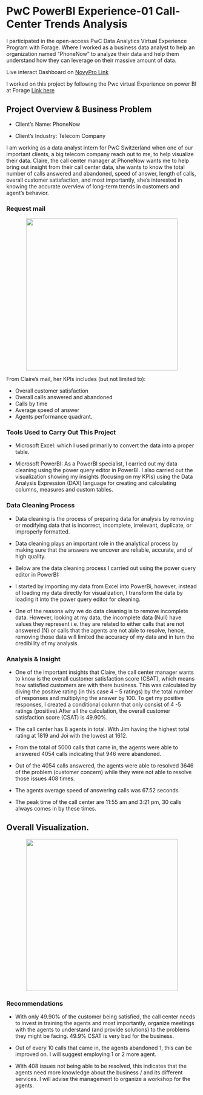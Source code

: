 # PwC PowerBI Experience-01 Call-Center Trends Analysis

I participated in the open-access PwC Data Analytics Virtual Experience Program with Forage. Where I worked as a business data analyst to help an organization named “PhoneNow” to analyze their data and help them understand how they can leverage on their massive amount of data.

Live interact Dashboard on [NovyPro Link](https://www.novypro.com/project/i-participated-in-the-open-access-pwc-data-analytics-virtual-experience-program-with-forage-where-i-worked-as-a-business-data-analyst-to-help-an-organization-named-%E2%80%9Cphonenow%E2%80%9D-to-analyze-their-data-and-help-them-understand-how-they-can-leverage-on)

I worked on this project by following the Pwc virtual Experience on power BI at Forage [Link here](https://www.theforage.com/virtual-internships/prototype/a87GpgE6tiku7q3gu/Power%20BI%20in%20Data%20Analytics?ref=4waMNg8ejozso67A7)

## Project Overview & Business Problem

- Client’s Name: PhoneNow

- Client’s Industry: Telecom Company

I am working as a data analyst intern for PwC Switzerland when one of our important clients, a big telecom company reach out to me, to help visualize their data. Claire, the call center manager at PhoneNow wants me to help bring out insight from their call center data, she wants to know the total number of calls answered and abandoned, speed of answer, length of calls, overall customer satisfaction, and most importantly, she’s interested in knowing the accurate overview of long-term trends in customers and agent’s behavior.

### Request mail

<p align="center">
    <img src='https://github.com/rajeshkumar1312/PwC-PowerBI-Experience-01-Call-Center-Trends-Analysis./blob/main/Pwc%20call%20centre%20Email%20image.png' height="400">
</p>

From Claire’s mail, her KPIs includes (but not limited to):

- Overall customer satisfaction
- Overall calls answered and abandoned
- Calls by time
- Average speed of answer
- Agents performance quadrant.

### Tools Used to Carry Out This Project

- Microsoft Excel: which I used primarily to convert the data into a proper table.

- Microsoft PowerBI: As a PowerBI specialist, I carried out my data cleaning using the power query editor in PowerBI. I also carried out the visualization showing my insights (focusing on my KPIs) using the Data Analysis Expression (DAX) language for creating and calculating columns, measures and custom tables.

### Data Cleaning Process
- Data cleaning is the process of preparing data for analysis by removing or modifying data that is incorrect, incomplete, irrelevant, duplicate, or improperly formatted.

- Data cleaning plays an important role in the analytical process by making sure that the answers we uncover are reliable, accurate, and of high quality.

- Below are the data cleaning process I carried out using the power query editor in PowerBI:

- I started by importing my data from Excel into PowerBi, however, instead of loading my data directly for visualization, I transform the data by loading it into the power query editor for cleaning.

- One of the reasons why we do data cleaning is to remove incomplete data. However, looking at my data, the incomplete data (Null) have values they represent i.e. they are related to either calls that are not answered (N) or calls that the agents are not able to resolve, hence, removing those data will limited the accuracy of my data and in turn the credibility of my analysis.

### Analysis & Insight

- One of the important insights that Claire, the call center manager wants to know is the overall customer satisfaction score (CSAT), which means how satisfied customers are with there business. This was calculated by diving the positive rating (in this case 4 – 5 ratings) by the total number of responses and multiplying the answer by 100. To get my positive responses, I created a conditional column that only consist of 4 -5 ratings (positive).After all the calculation, the overall customer satisfaction score (CSAT) is 49.90%.

- The call center has 8 agents in total. With Jim having the highest total rating at 1819 and Joi with the lowest at 1612.

- From the total of 5000 calls that came in, the agents were able to answered 4054 calls indicating that 946 were abandoned.

- Out of the 4054 calls answered, the agents were able to resolved 3646 of the problem (customer concern) while they were not able to resolve those issues 408 times.

- The agents average speed of answering calls was 67.52 seconds.

- The peak time of the call center are 11:55 am and 3:21 pm, 30 calls always comes in by these times.

## Overall Visualization.

<p align="center">
    <img src='https://github.com/rajeshkumar1312/PwC-PowerBI-Experience-01-Call-Center-Trends-Analysis./blob/main/Pwc%20Virtual%20intern%20(%20call%20centre)%20image.png' height="400">
</p>

### Recommendations

- With only 49.90% of the customer being satisfied, the call center needs to invest in training the agents and most importantly, organize meetings with the agents to understand (and provide solutions) to the problems they might be facing. 49.9% CSAT is very bad for the business.

- Out of every 10 calls that came in, the agents abandoned 1, this can be improved on. I will suggest employing 1 or 2 more agent.

- With 408 issues not being able to be resolved, this indicates that the agents need more knowledge about the business / and its different services. I will advise the management to organize a workshop for the agents.




